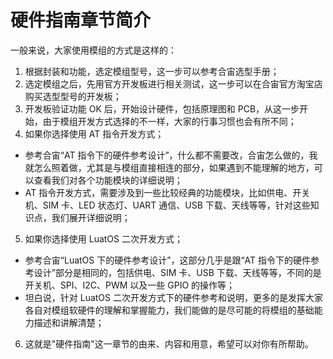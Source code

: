 # 硬件指南章节简介
一般来说，大家使用模组的方式是这样的：

1. 根据封装和功能，选定模组型号，这一步可以参考合宙选型手册；
2. 选定模组之后，先用官方开发板进行相关测试，这一步可以在合宙官方淘宝店购买选型型号的开发板；
3. 开发板验证功能 OK 后，开始设计硬件，包括原理图和 PCB，从这一步开始，由于模组开发方式选择的不一样，大家的行事习惯也会有所不同；
4. 如果你选择使用 AT 指令开发方式；

- 参考合宙“AT 指令下的硬件参考设计”，什么都不需要改，合宙怎么做的，我就怎么照着做，尤其是与模组直接相连的部分，如果遇到不能理解的地方，可以查看我们对各个功能模块的详细说明；
- AT 指令开发方式，需要涉及到一些比较经典的功能模块，比如供电、开关机、SIM 卡、LED 状态灯、UART 通信、USB 下载、天线等等，针对这些知识点，我们展开详细说明；

5. 如果你选择使用 LuatOS 二次开发方式；

- 参考合宙“LuatOS 下的硬件参考设计”，这部分几乎是跟“AT 指令下的硬件参考设计”部分是相同的，包括供电、SIM 卡、USB 下载、天线等等，不同的是开关机、SPI、I2C、PWM 以及一些 GPIO 的操作等；
- 坦白说，针对 LuatOS 二次开发方式下的硬件参考和说明，更多的是发挥大家各自对模组软硬件的理解和掌握能力，我们能做的是尽可能的将模组的基础能力描述和讲解清楚；

6. 这就是"硬件指南"这一章节的由来、内容和用意，希望可以对你有所帮助。
